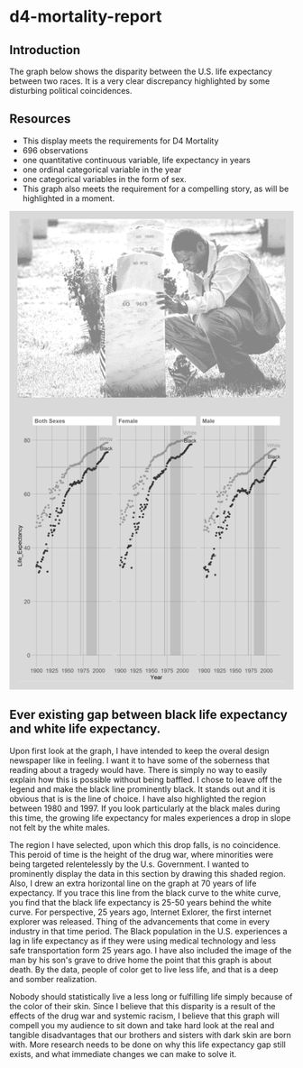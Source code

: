 d4-mortality-report
================

Introduction
------------

The graph below shows the disparity between the U.S. life expectancy between two races. It is a very clear discrepancy highlighted by some disturbing political coincidences.

Resources
---------

-   This display meets the requirements for D4 Mortality
-   696 observations
-   one quantitative continuous variable, life expectancy in years
-   one ordinal categorical variable in the year
-   one categorical variables in the form of sex.
-   This graph also meets the requirement for a compelling story, as will be highlighted in a moment.

<img src="../figures/d4-mortality-final.png" width="530" />

Ever existing gap between black life expectancy and white life expectancy.
--------------------------------------------------------------------------

Upon first look at the graph, I have intended to keep the overal design newspaper like in feeling. I want it to have some of the soberness that reading about a tragedy would have. There is simply no way to easily explain how this is possible without being baffled. I chose to leave off the legend and make the black line prominently black. It stands out and it is obvious that is is the line of choice. I have also highlighted the region between 1980 and 1997. If you look particularly at the black males during this time, the growing life expectancy for males experiences a drop in slope not felt by the white males.

The region I have selected, upon which this drop falls, is no coincidence. This peroid of time is the height of the drug war, where minorities were being targeted relentelessly by the U.s. Government. I wanted to prominently display the data in this section by drawing this shaded region. Also, I drew an extra horizontal line on the graph at 70 years of life expectancy. If you trace this line from the black curve to the white curve, you find that the black life expectancy is 25-50 years behind the white curve. For perspective, 25 years ago, Internet Exlorer, the first internet explorer was released. Thing of the advancements that come in every industry in that time period. The Black population in the U.S. experiences a lag in life expectancy as if they were using medical technology and less safe transportation form 25 years ago. I have also included the image of the man by his son's grave to drive home the point that this graph is about death. By the data, people of color get to live less life, and that is a deep and somber realization.

Nobody should statistically live a less long or fulfilling life simply because of the color of their skin. Since I believe that this disparity is a result of the effects of the drug war and systemic racism, I believe that this graph will compell you my audience to sit down and take hard look at the real and tangible disadvantages that our brothers and sisters with dark skin are born with. More research needs to be done on why this life expectancy gap still exists, and what immediate changes we can make to solve it.
